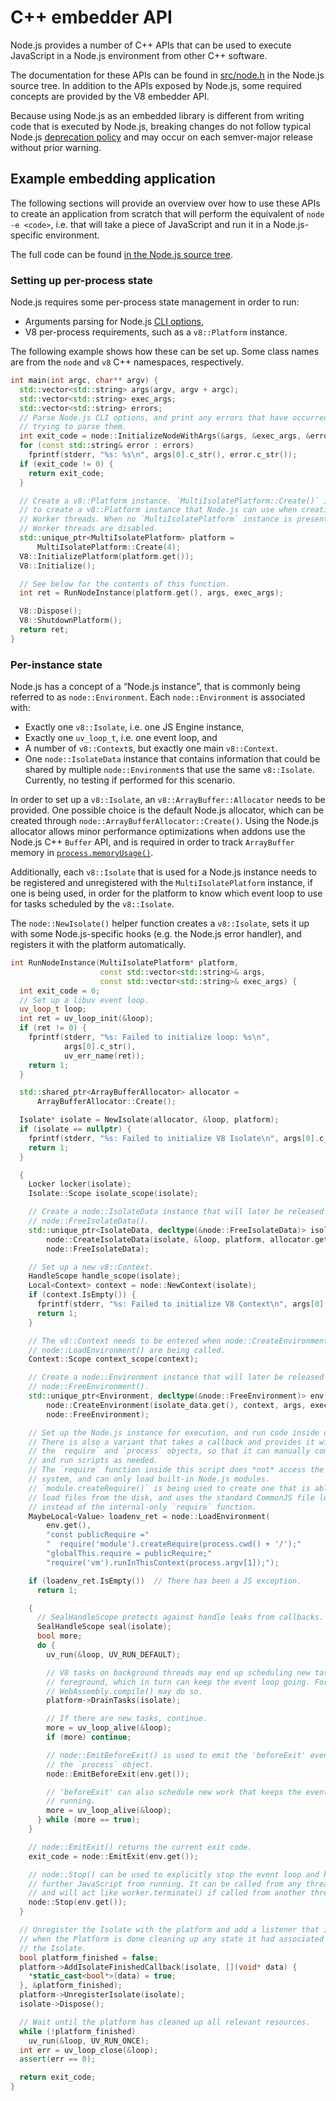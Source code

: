# C++ embedder API

<!--introduced_in=v14.0.0-->

Node.js provides a number of C++ APIs that can be used to execute JavaScript
in a Node.js environment from other C++ software.

The documentation for these APIs can be found in [src/node.h][] in the Node.js
source tree. In addition to the APIs exposed by Node.js, some required concepts
are provided by the V8 embedder API.

Because using Node.js as an embedded library is different from writing code
that is executed by Node.js, breaking changes do not follow typical Node.js
[deprecation policy][] and may occur on each semver-major release without prior
warning.

## Example embedding application

The following sections will provide an overview over how to use these APIs
to create an application from scratch that will perform the equivalent of
`node -e <code>`, i.e. that will take a piece of JavaScript and run it in
a Node.js-specific environment.

The full code can be found [in the Node.js source tree][embedtest.cc].

### Setting up per-process state

Node.js requires some per-process state management in order to run:

* Arguments parsing for Node.js [CLI options][],
* V8 per-process requirements, such as a `v8::Platform` instance.

The following example shows how these can be set up. Some class names are from
the `node` and `v8` C++ namespaces, respectively.

```cpp
int main(int argc, char** argv) {
  std::vector<std::string> args(argv, argv + argc);
  std::vector<std::string> exec_args;
  std::vector<std::string> errors;
  // Parse Node.js CLI options, and print any errors that have occurred while
  // trying to parse them.
  int exit_code = node::InitializeNodeWithArgs(&args, &exec_args, &errors);
  for (const std::string& error : errors)
    fprintf(stderr, "%s: %s\n", args[0].c_str(), error.c_str());
  if (exit_code != 0) {
    return exit_code;
  }

  // Create a v8::Platform instance. `MultiIsolatePlatform::Create()` is a way
  // to create a v8::Platform instance that Node.js can use when creating
  // Worker threads. When no `MultiIsolatePlatform` instance is present,
  // Worker threads are disabled.
  std::unique_ptr<MultiIsolatePlatform> platform =
      MultiIsolatePlatform::Create(4);
  V8::InitializePlatform(platform.get());
  V8::Initialize();

  // See below for the contents of this function.
  int ret = RunNodeInstance(platform.get(), args, exec_args);

  V8::Dispose();
  V8::ShutdownPlatform();
  return ret;
}
```

### Per-instance state

Node.js has a concept of a “Node.js instance”, that is commonly being referred
to as `node::Environment`. Each `node::Environment` is associated with:

* Exactly one `v8::Isolate`, i.e. one JS Engine instance,
* Exactly one `uv_loop_t`, i.e. one event loop, and
* A number of `v8::Context`s, but exactly one main `v8::Context`.
* One `node::IsolateData` instance that contains information that could be
  shared by multiple `node::Environment`s that use the same `v8::Isolate`.
  Currently, no testing if performed for this scenario.

In order to set up a `v8::Isolate`, an `v8::ArrayBuffer::Allocator` needs
to be provided. One possible choice is the default Node.js allocator, which
can be created through `node::ArrayBufferAllocator::Create()`. Using the Node.js
allocator allows minor performance optimizations when addons use the Node.js
C++ `Buffer` API, and is required in order to track `ArrayBuffer` memory in
[`process.memoryUsage()`][].

Additionally, each `v8::Isolate` that is used for a Node.js instance needs to
be registered and unregistered with the `MultiIsolatePlatform` instance, if one
is being used, in order for the platform to know which event loop to use
for tasks scheduled by the `v8::Isolate`.

The `node::NewIsolate()` helper function creates a `v8::Isolate`,
sets it up with some Node.js-specific hooks (e.g. the Node.js error handler),
and registers it with the platform automatically.

```cpp
int RunNodeInstance(MultiIsolatePlatform* platform,
                    const std::vector<std::string>& args,
                    const std::vector<std::string>& exec_args) {
  int exit_code = 0;
  // Set up a libuv event loop.
  uv_loop_t loop;
  int ret = uv_loop_init(&loop);
  if (ret != 0) {
    fprintf(stderr, "%s: Failed to initialize loop: %s\n",
            args[0].c_str(),
            uv_err_name(ret));
    return 1;
  }

  std::shared_ptr<ArrayBufferAllocator> allocator =
      ArrayBufferAllocator::Create();

  Isolate* isolate = NewIsolate(allocator, &loop, platform);
  if (isolate == nullptr) {
    fprintf(stderr, "%s: Failed to initialize V8 Isolate\n", args[0].c_str());
    return 1;
  }

  {
    Locker locker(isolate);
    Isolate::Scope isolate_scope(isolate);

    // Create a node::IsolateData instance that will later be released using
    // node::FreeIsolateData().
    std::unique_ptr<IsolateData, decltype(&node::FreeIsolateData)> isolate_data(
        node::CreateIsolateData(isolate, &loop, platform, allocator.get()),
        node::FreeIsolateData);

    // Set up a new v8::Context.
    HandleScope handle_scope(isolate);
    Local<Context> context = node::NewContext(isolate);
    if (context.IsEmpty()) {
      fprintf(stderr, "%s: Failed to initialize V8 Context\n", args[0].c_str());
      return 1;
    }

    // The v8::Context needs to be entered when node::CreateEnvironment() and
    // node::LoadEnvironment() are being called.
    Context::Scope context_scope(context);

    // Create a node::Environment instance that will later be released using
    // node::FreeEnvironment().
    std::unique_ptr<Environment, decltype(&node::FreeEnvironment)> env(
        node::CreateEnvironment(isolate_data.get(), context, args, exec_args),
        node::FreeEnvironment);

    // Set up the Node.js instance for execution, and run code inside of it.
    // There is also a variant that takes a callback and provides it with
    // the `require` and `process` objects, so that it can manually compile
    // and run scripts as needed.
    // The `require` function inside this script does *not* access the file
    // system, and can only load built-in Node.js modules.
    // `module.createRequire()` is being used to create one that is able to
    // load files from the disk, and uses the standard CommonJS file loader
    // instead of the internal-only `require` function.
    MaybeLocal<Value> loadenv_ret = node::LoadEnvironment(
        env.get(),
        "const publicRequire ="
        "  require('module').createRequire(process.cwd() + '/');"
        "globalThis.require = publicRequire;"
        "require('vm').runInThisContext(process.argv[1]);");

    if (loadenv_ret.IsEmpty())  // There has been a JS exception.
      return 1;

    {
      // SealHandleScope protects against handle leaks from callbacks.
      SealHandleScope seal(isolate);
      bool more;
      do {
        uv_run(&loop, UV_RUN_DEFAULT);

        // V8 tasks on background threads may end up scheduling new tasks in the
        // foreground, which in turn can keep the event loop going. For example,
        // WebAssembly.compile() may do so.
        platform->DrainTasks(isolate);

        // If there are new tasks, continue.
        more = uv_loop_alive(&loop);
        if (more) continue;

        // node::EmitBeforeExit() is used to emit the 'beforeExit' event on
        // the `process` object.
        node::EmitBeforeExit(env.get());

        // 'beforeExit' can also schedule new work that keeps the event loop
        // running.
        more = uv_loop_alive(&loop);
      } while (more == true);
    }

    // node::EmitExit() returns the current exit code.
    exit_code = node::EmitExit(env.get());

    // node::Stop() can be used to explicitly stop the event loop and keep
    // further JavaScript from running. It can be called from any thread,
    // and will act like worker.terminate() if called from another thread.
    node::Stop(env.get());
  }

  // Unregister the Isolate with the platform and add a listener that is called
  // when the Platform is done cleaning up any state it had associated with
  // the Isolate.
  bool platform_finished = false;
  platform->AddIsolateFinishedCallback(isolate, [](void* data) {
    *static_cast<bool*>(data) = true;
  }, &platform_finished);
  platform->UnregisterIsolate(isolate);
  isolate->Dispose();

  // Wait until the platform has cleaned up all relevant resources.
  while (!platform_finished)
    uv_run(&loop, UV_RUN_ONCE);
  int err = uv_loop_close(&loop);
  assert(err == 0);

  return exit_code;
}
```

[`process.memoryUsage()`]: process.html#process_process_memoryusage
[CLI options]: cli.html
[deprecation policy]: deprecations.html
[embedtest.cc]: https://github.com/nodejs/node/blob/master/test/embedding/embedtest.cc
[src/node.h]: https://github.com/nodejs/node/blob/master/src/node.h
